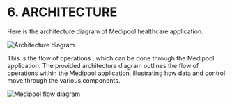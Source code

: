 # **6. ARCHITECTURE**
Here is the architecture diagram of Medipool healthcare application. 



![Architecture diagram](https://github.com/TejaswiKandunuri/Medipool-HEALTHCARE-WEBSITE-/assets/110902627/5184e0e4-f430-4348-95f5-afe7855a9ef1)

This is the flow of operations , which can be done through the Medipool application.
The provided architecture diagram outlines the flow of operations within the Medipool application, 
illustrating how data and control move through the various components. 

![Medipool flow diagram](https://github.com/TejaswiKandunuri/Medipool-HEALTHCARE-WEBSITE-/assets/110902627/df749559-19a6-4f84-b082-692eed63fd67)
